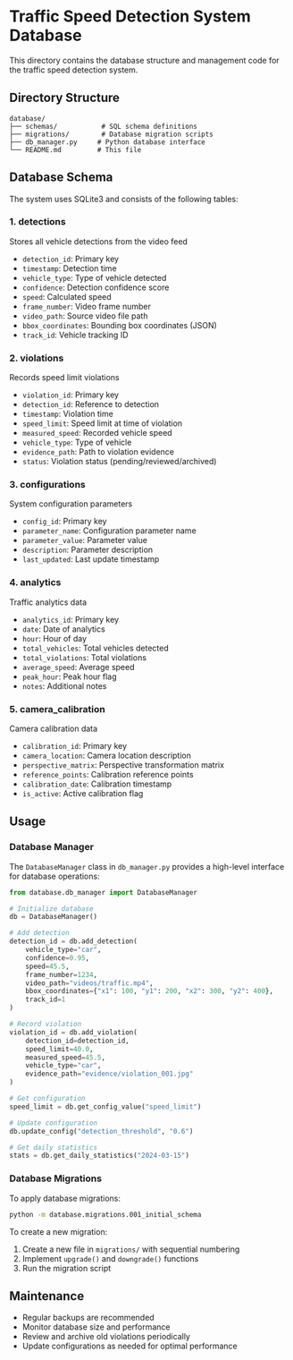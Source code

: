 # Traffic Speed Detection System Database

This directory contains the database structure and management code for the traffic speed detection system.

## Directory Structure

```
database/
├── schemas/           # SQL schema definitions
├── migrations/        # Database migration scripts
├── db_manager.py     # Python database interface
└── README.md         # This file
```

## Database Schema

The system uses SQLite3 and consists of the following tables:

### 1. detections
Stores all vehicle detections from the video feed
- `detection_id`: Primary key
- `timestamp`: Detection time
- `vehicle_type`: Type of vehicle detected
- `confidence`: Detection confidence score
- `speed`: Calculated speed
- `frame_number`: Video frame number
- `video_path`: Source video file path
- `bbox_coordinates`: Bounding box coordinates (JSON)
- `track_id`: Vehicle tracking ID

### 2. violations
Records speed limit violations
- `violation_id`: Primary key
- `detection_id`: Reference to detection
- `timestamp`: Violation time
- `speed_limit`: Speed limit at time of violation
- `measured_speed`: Recorded vehicle speed
- `vehicle_type`: Type of vehicle
- `evidence_path`: Path to violation evidence
- `status`: Violation status (pending/reviewed/archived)

### 3. configurations
System configuration parameters
- `config_id`: Primary key
- `parameter_name`: Configuration parameter name
- `parameter_value`: Parameter value
- `description`: Parameter description
- `last_updated`: Last update timestamp

### 4. analytics
Traffic analytics data
- `analytics_id`: Primary key
- `date`: Date of analytics
- `hour`: Hour of day
- `total_vehicles`: Total vehicles detected
- `total_violations`: Total violations
- `average_speed`: Average speed
- `peak_hour`: Peak hour flag
- `notes`: Additional notes

### 5. camera_calibration
Camera calibration data
- `calibration_id`: Primary key
- `camera_location`: Camera location description
- `perspective_matrix`: Perspective transformation matrix
- `reference_points`: Calibration reference points
- `calibration_date`: Calibration timestamp
- `is_active`: Active calibration flag

## Usage

### Database Manager

The `DatabaseManager` class in `db_manager.py` provides a high-level interface for database operations:

```python
from database.db_manager import DatabaseManager

# Initialize database
db = DatabaseManager()

# Add detection
detection_id = db.add_detection(
    vehicle_type="car",
    confidence=0.95,
    speed=45.5,
    frame_number=1234,
    video_path="videos/traffic.mp4",
    bbox_coordinates={"x1": 100, "y1": 200, "x2": 300, "y2": 400},
    track_id=1
)

# Record violation
violation_id = db.add_violation(
    detection_id=detection_id,
    speed_limit=40.0,
    measured_speed=45.5,
    vehicle_type="car",
    evidence_path="evidence/violation_001.jpg"
)

# Get configuration
speed_limit = db.get_config_value("speed_limit")

# Update configuration
db.update_config("detection_threshold", "0.6")

# Get daily statistics
stats = db.get_daily_statistics("2024-03-15")
```

### Database Migrations

To apply database migrations:

```bash
python -m database.migrations.001_initial_schema
```

To create a new migration:
1. Create a new file in `migrations/` with sequential numbering
2. Implement `upgrade()` and `downgrade()` functions
3. Run the migration script

## Maintenance

- Regular backups are recommended
- Monitor database size and performance
- Review and archive old violations periodically
- Update configurations as needed for optimal performance 